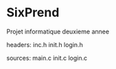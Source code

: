 # SixPrend
Projet informatique deuxieme annee

headers:
inc.h
init.h
login.h

sources:
main.c
init.c
login.c